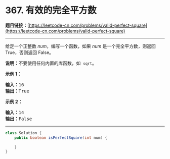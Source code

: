 # 367. 有效的完全平方数

**题目链接：**[https://leetcode-cn.com/problems/valid-perfect-square](https://leetcode-cn.com/problems/valid-perfect-square)

---

<div class="content__1Y2H">
 <div class="notranslate">
  <p>给定一个正整数 <em>num</em>，编写一个函数，如果 <em>num</em> 是一个完全平方数，则返回 True，否则返回 False。</p> 
  <p><strong>说明：</strong>不要使用任何内置的库函数，如&nbsp; <code>sqrt</code>。</p> 
  <p><strong>示例 1：</strong></p> 
  <pre class="language-text"><strong>输入：</strong>16
<strong>输出：</strong>True</pre> 
  <p><strong>示例 2：</strong></p> 
  <pre class="language-text"><strong>输入：</strong>14
<strong>输出：</strong>False
</pre> 
 </div>
</div>

---

```java
class Solution {
    public boolean isPerfectSquare(int num) {
        
    }
}
```